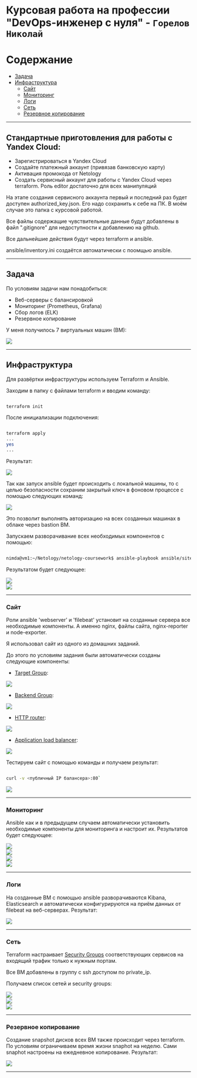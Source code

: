#  Курсовая работа на профессии "DevOps-инженер с нуля" - `Горелов Николай`


Содержание
==========
* [Задача](#Задача)
* [Инфраструктура](#Инфраструктура)
    * [Сайт](#Сайт)
    * [Мониторинг](#Мониторинг)
    * [Логи](#Логи)
    * [Сеть](#Сеть)
    * [Резервное копирование](#Резервное-копирование)


---

## Стандартные приготовления для работы с Yandex Cloud:
* Зарегистрироваться в Yandex Cloud
* Создайте платежный аккаунт (привязав банковскую карту)
* Активация промокода от Netology
* Создать сервисный аккаунт для работы с Yandex Cloud через terraform. Роль editor достаточно для всех манипуляций

На этапе создания сервисного аккаунта первый и последний раз будет доступен authorized_key.json. Его надо сохранить к себе на ПК. В моём случае это папка с курсовой работой.

Все файлы содержащие чувствительные данные будут добавлены в файл ".gitignore" для недоступности к добавлению на github.

Все дальнейшие действия будут через terraform и ansible.

ansible/inventory.ini создаётся автоматически с поомщью ansible.


---

## Задача

По условиям задачи нам понадобиться:
- Веб-серверы с балансировкой  
- Мониторинг (Prometheus, Grafana)  
- Сбор логов (ELK)  
- Резервное копирование 

У меня получилось 7 виртуальных машин (ВМ):  

![](img/YC-virtualmachine.JPG)


---

## Инфраструктура
Для развёртки инфраструктуры используем Terraform и Ansible. 

Заходим в папку с файлами terraform и вводим команду:

``` bash

terraform init

```
После инициализации подключения:


``` bash

terraform apply
...
yes
...

```
Результат:

![](img/terraform-apply%20result.JPG)  


Так как запуск ansible будет происходить с локальной машины, то с целью безопасности сохраним закрытый ключ в фоновом процессе с помощью следующих команд:

![](img/ssh-add%20&%20ssh-agent.JPG)  

Это позволит выполнять авторизацию на всех созданных машинах в облаке через bastion ВМ. 

Запускаем разворачивание всех необходимых компонентов с помощью:

``` bash

nimda@vm1:~/Netology/netology-coursework$ ansible-playbook ansible/site.yml -i ansible/inventory.ini

```

Результатом будет следующее:

![](img/ansible%20cmd.JPG)  
![](img/ansible-result.JPG)   


---

### Сайт

Роли ansible 'webserver' и 'filebeat' установит на созданные сервера все необходимые компоненты. А именно nginx, файлы сайта, nginx-reporter и node-exporter.

Я использовал сайт из одного из домашних заданий.

До этого по условиям задания были автоматически созданы следующие компоненты:

* [Target Group](https://cloud.yandex.com/docs/application-load-balancer/concepts/target-group):  

![](img/YC-targetgroup.JPG)

* [Backend Group](https://cloud.yandex.com/docs/application-load-balancer/concepts/backend-group):

![](img/YC-backendgroup.JPG)

* [HTTP router](https://cloud.yandex.com/docs/application-load-balancer/concepts/http-router):  

![](img/YC-http-router.JPG)

* [Application load balancer](https://cloud.yandex.com/en/docs/application-load-balancer/):  

![](img/YC-L7-balancer.JPG)


Тестируем сайт с помощью команды и получаем результат:

``` bash

curl -v <публичный IP балансера>:80`

```

![](img/curl-loadbalancer.JPG)


---

### Мониторинг

Ansible как и в предыдущем случаем автоматически установить необходимые компоненты для мониторинга и настроит их. Результатов будет следующее:  

![](img/grafana-dashboards.JPG)  
![](img/grafana-nginx-exporter-dashboard.JPG)  
![](img/grafana-node-exporter-dashboard.JPG)  
![](img/grafana-node-exporter-win2-dashboard.JPG)  


---

### Логи

На созданные ВМ с помощью ansible разворачиваются Kibana, Elasticsearch и автоматически конфигурируются на приём данных от filebeat на веб-серверах. Результат:  

![](img/ELK-Kibana.JPG)  


---

### Сеть

Terraform настраивает [Security Groups](https://cloud.yandex.com/docs/vpc/concepts/security-groups) соответствующих сервисов на входящий трафик только к нужным портам.

Все ВМ добавлены в группу с ssh доступом по private_ip.

Получаем список сетей и security groups:  

![](img/YC-network.JPG)  
![](img/YC-security-gp.JPG)  
![](img/YC-security-gp-ssh.JPG)  


---

### Резервное копирование
Создание snapshot дисков всех ВМ также происходит через terraform. По условиям ограничиваем время жизни snaphot на неделю. Сами snaphot настроены на ежедневное копирование. Результат:

![](img/YC-snapshot.JPG)  

---